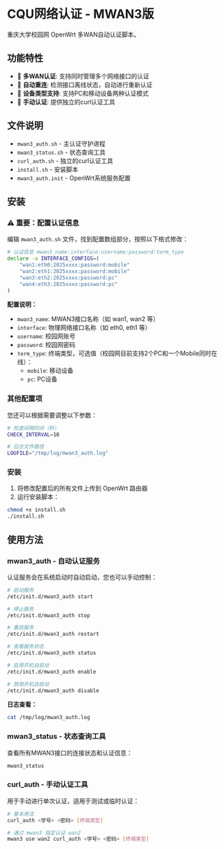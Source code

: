 # CQU网络认证 - MWAN3版

重庆大学校园网 OpenWrt 多WAN自动认证脚本。

## 功能特性

- 🔄 **多WAN认证**: 支持同时管理多个网络接口的认证
- 🚀 **自动重连**: 检测接口离线状态，自动进行重新认证
- 📱 **设备类型支持**: 支持PC和移动设备两种认证模式
- 🔧 **手动认证**: 提供独立的curl认证工具

## 文件说明

- `mwan3_auth.sh` - 主认证守护进程
- `mwan3_status.sh` - 状态查询工具
- `curl_auth.sh` - 独立的curl认证工具
- `install.sh` - 安装脚本
- `mwan3_auth.init` - OpenWrt系统服务配置

## 安装

### ⚠️ 重要：配置认证信息

编辑 `mwan3_auth.sh` 文件，找到配置数组部分，按照以下格式修改：

```bash
# 认证信息 mwan3_name:interface:username:password:term_type
declare -a INTERFACE_CONFIGS=(
    "wan1:eth0:2025xxxx:password:mobile"
    "wan2:eth1:2025xxxx:password:mobile"
    "wan3:eth2:2025xxxx:password:pc"
    "wan4:eth3:2025xxxx:password:pc"
)
```

**配置说明：**
- `mwan3_name`: MWAN3接口名称（如 wan1, wan2 等）
- `interface`: 物理网络接口名称（如 eth0, eth1 等）
- `username`: 校园网账号
- `password`: 校园网密码
- `term_type`: 终端类型，可选值（校园网目前支持2个PC和一个Mobile同时在线）：
  - `mobile`: 移动设备
  - `pc`: PC设备

### 其他配置项

您还可以根据需要调整以下参数：

```bash
# 检查间隔时间（秒）
CHECK_INTERVAL=10

# 日志文件路径
LOGFILE="/tmp/log/mwan3_auth.log"
```

### 安装

1. 将修改配置后的所有文件上传到 OpenWrt 路由器
2. 运行安装脚本：
```bash
chmod +x install.sh
./install.sh
```


## 使用方法

### mwan3_auth - 自动认证服务

认证服务会在系统启动时自动启动，您也可以手动控制：

```bash
# 启动服务
/etc/init.d/mwan3_auth start

# 停止服务
/etc/init.d/mwan3_auth stop

# 重启服务
/etc/init.d/mwan3_auth restart

# 查看服务状态
/etc/init.d/mwan3_auth status

# 启用开机自启动
/etc/init.d/mwan3_auth enable

# 禁用开机自启动
/etc/init.d/mwan3_auth disable
```

**日志查看：**
```bash
cat /tmp/log/mwan3_auth.log
```

### mwan3_status - 状态查询工具

查看所有MWAN3接口的连接状态和认证信息：

```bash
mwan3_status
```

### curl_auth - 手动认证工具

用于手动进行单次认证，适用于测试或临时认证：

```bash
# 基本用法
curl_auth <学号> <密码> [终端类型]

# 通过 mwan3 指定认证 wan2
mwan3 use wan2 curl_auth <学号> <密码> [终端类型]
```
